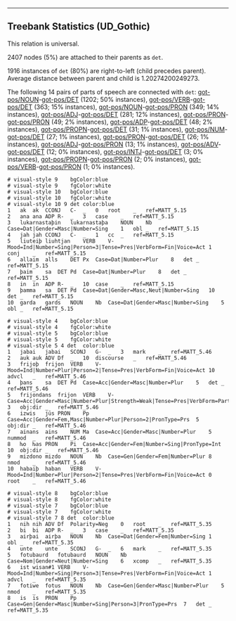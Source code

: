 

--------------------------------------------------------------------------------

## Treebank Statistics (UD_Gothic)

This relation is universal.

2407 nodes (5%) are attached to their parents as `det`.

1916 instances of `det` (80%) are right-to-left (child precedes parent).
Average distance between parent and child is 1.20274200249273.

The following 14 pairs of parts of speech are connected with `det`: [got-pos/NOUN]()-[got-pos/DET]() (1202; 50% instances), [got-pos/VERB]()-[got-pos/DET]() (363; 15% instances), [got-pos/NOUN]()-[got-pos/PRON]() (349; 14% instances), [got-pos/ADJ]()-[got-pos/DET]() (281; 12% instances), [got-pos/PRON]()-[got-pos/PRON]() (49; 2% instances), [got-pos/ADP]()-[got-pos/DET]() (48; 2% instances), [got-pos/PROPN]()-[got-pos/DET]() (31; 1% instances), [got-pos/NUM]()-[got-pos/DET]() (27; 1% instances), [got-pos/PRON]()-[got-pos/DET]() (26; 1% instances), [got-pos/ADJ]()-[got-pos/PRON]() (13; 1% instances), [got-pos/ADV]()-[got-pos/DET]() (12; 0% instances), [got-pos/INTJ]()-[got-pos/DET]() (3; 0% instances), [got-pos/PROPN]()-[got-pos/PRON]() (2; 0% instances), [got-pos/VERB]()-[got-pos/PRON]() (1; 0% instances).


~~~ conllu
# visual-style 9	bgColor:blue
# visual-style 9	fgColor:white
# visual-style 10	bgColor:blue
# visual-style 10	fgColor:white
# visual-style 10 9 det	color:blue
1	ak	ak	CCONJ	C-	_	0	root	_	ref=MATT_5.15
2	ana	ana	ADP	R-	_	3	case	_	ref=MATT_5.15
3	lukarnastaþin	lukarnastaþa	NOUN	Nb	Case=Dat|Gender=Masc|Number=Sing	1	obl	_	ref=MATT_5.15
4	jah	jah	CCONJ	C-	_	1	cc	_	ref=MATT_5.15
5	liuteiþ	liuhtjan	VERB	V-	Mood=Ind|Number=Sing|Person=3|Tense=Pres|VerbForm=Fin|Voice=Act	1	conj	_	ref=MATT_5.15
6	allaim	alls	DET	Px	Case=Dat|Number=Plur	8	det	_	ref=MATT_5.15
7	þaim	sa	DET	Pd	Case=Dat|Number=Plur	8	det	_	ref=MATT_5.15
8	in	in	ADP	R-	_	10	case	_	ref=MATT_5.15
9	þamma	sa	DET	Pd	Case=Dat|Gender=Masc,Neut|Number=Sing	10	det	_	ref=MATT_5.15
10	garda	gards	NOUN	Nb	Case=Dat|Gender=Masc|Number=Sing	5	obl	_	ref=MATT_5.15

~~~


~~~ conllu
# visual-style 4	bgColor:blue
# visual-style 4	fgColor:white
# visual-style 5	bgColor:blue
# visual-style 5	fgColor:white
# visual-style 5 4 det	color:blue
1	jabai	jabai	SCONJ	G-	_	3	mark	_	ref=MATT_5.46
2	auk	auk	ADV	Df	_	10	discourse	_	ref=MATT_5.46
3	frijoþ	frijon	VERB	V-	Mood=Ind|Number=Plur|Person=2|Tense=Pres|VerbForm=Fin|Voice=Act	10	advcl	_	ref=MATT_5.46
4	þans	sa	DET	Pd	Case=Acc|Gender=Masc|Number=Plur	5	det	_	ref=MATT_5.46
5	frijondans	frijon	VERB	V-	Case=Acc|Gender=Masc|Number=Plur|Strength=Weak|Tense=Pres|VerbForm=Part|Voice=Act	3	obj:dir	_	ref=MATT_5.46
6	izwis	jūs	PRON	Pp	Case=Acc|Gender=Fem,Masc|Number=Plur|Person=2|PronType=Prs	5	obj:dir	_	ref=MATT_5.46
7	ainans	ains	NUM	Ma	Case=Acc|Gender=Masc|Number=Plur	5	nummod	_	ref=MATT_5.46
8	ƕo	ƕas	PRON	Pi	Case=Acc|Gender=Fem|Number=Sing|PronType=Int	10	obj:dir	_	ref=MATT_5.46
9	mizdono	mizdo	NOUN	Nb	Case=Gen|Gender=Fem|Number=Plur	8	nmod	_	ref=MATT_5.46
10	habaiþ	haban	VERB	V-	Mood=Ind|Number=Plur|Person=2|Tense=Pres|VerbForm=Fin|Voice=Act	0	root	_	ref=MATT_5.46

~~~


~~~ conllu
# visual-style 8	bgColor:blue
# visual-style 8	fgColor:white
# visual-style 7	bgColor:blue
# visual-style 7	fgColor:white
# visual-style 7 8 det	color:blue
1	nih	nih	ADV	Df	Polarity=Neg	0	root	_	ref=MATT_5.35
2	bi	bi	ADP	R-	_	3	case	_	ref=MATT_5.35
3	airþai	airþa	NOUN	Nb	Case=Dat|Gender=Fem|Number=Sing	1	obl	_	ref=MATT_5.35
4	unte	unte	SCONJ	G-	_	6	mark	_	ref=MATT_5.35
5	fotubaurd	fotubaurd	NOUN	Nb	Case=Nom|Gender=Neut|Number=Sing	6	xcomp	_	ref=MATT_5.35
6	ist	wisan#1	VERB	V-	Mood=Ind|Number=Sing|Person=3|Tense=Pres|VerbForm=Fin|Voice=Act	1	advcl	_	ref=MATT_5.35
7	fotiwe	fotus	NOUN	Nb	Case=Gen|Gender=Masc|Number=Plur	5	nmod	_	ref=MATT_5.35
8	is	is	PRON	Pp	Case=Gen|Gender=Masc|Number=Sing|Person=3|PronType=Prs	7	det	_	ref=MATT_5.35

~~~


